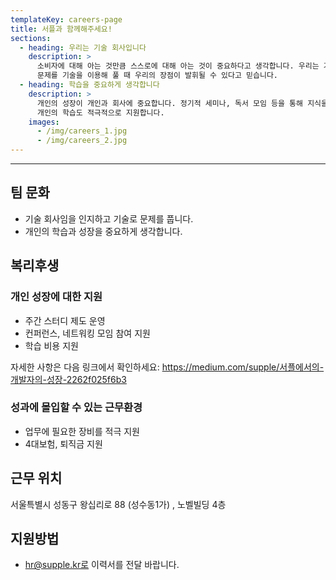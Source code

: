 ```yaml
---
templateKey: careers-page
title: 서플과 함께해주세요!
sections:
  - heading: 우리는 기술 회사입니다
    description: >
      소비자에 대해 아는 것만큼 스스로에 대해 아는 것이 중요하다고 생각합니다. 우리는 기술 회사이고
      문제를 기술을 이용해 풀 때 우리의 장점이 발휘될 수 있다고 믿습니다.
  - heading: 학습을 중요하게 생각합니다
    description: >
      개인의 성장이 개인과 회사에 중요합니다. 정기적 세미나, 독서 모임 등을 통해 지식을 함께 나누며
      개인의 학습도 적극적으로 지원합니다.
    images:
      - /img/careers_1.jpg
      - /img/careers_2.jpg
---
```


---

## 팀 문화

- 기술 회사임을 인지하고 기술로 문제를 풉니다.
- 개인의 학습과 성장을 중요하게 생각합니다.

## 복리후생

### 개인 성장에 대한 지원

- 주간 스터디 제도 운영
- 컨퍼런스, 네트워킹 모임 참여 지원
- 학습 비용 지원

자세한 사항은 다음 링크에서 확인하세요: https://medium.com/supple/서플에서의-개발자의-성장-2262f025f6b3

### 성과에 몰입할 수 있는 근무환경

- 업무에 필요한 장비를 적극 지원
- 4대보험, 퇴직금 지원

## 근무 위치

서울특별시 성동구 왕십리로 88 (성수동1가) , 노벨빌딩 4층

## 지원방법

- hr@supple.kr로 이력서를 전달 바랍니다.
